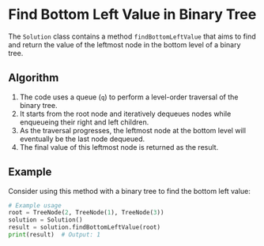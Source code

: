 # Find Bottom Left Value in Binary Tree

The `Solution` class contains a method `findBottomLeftValue` that aims to find and return the value of the leftmost node in the bottom level of a binary tree.

## Algorithm
1. The code uses a queue (`q`) to perform a level-order traversal of the binary tree.
2. It starts from the root node and iteratively dequeues nodes while enqueueing their right and left children.
3. As the traversal progresses, the leftmost node at the bottom level will eventually be the last node dequeued.
4. The final value of this leftmost node is returned as the result.

## Example
Consider using this method with a binary tree to find the bottom left value:

```python
# Example usage
root = TreeNode(2, TreeNode(1), TreeNode(3))
solution = Solution()
result = solution.findBottomLeftValue(root)
print(result)  # Output: 1
